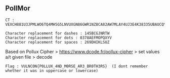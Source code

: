 ## PollMor

```
CT : VEXCH881U3JPMLWO6TQ4MH5G5LNVUXGN86GWR1NZ8CA82AW7MLAY4UJ3E4K38335UBAUCQY6N4SJJ1RR6VBYSAOP9P9XBI35XSEPM4GHGFY39AWE9BJTBGZW93Q3Y2Y374JDFRF9AFE

Character replacement for dashes : 145BCGJNRTW
Character replacement for dots : 0378AEFMOPQXYV
Character replacement for spaces : 269DHIKLSUZ

```

Based on Pollux Cipher  > https://www.dcode.fr/pollux-cipher > set values a/t given file > decode
```
Flag : VULNCON{P0LLUX_4ND_M0RSE_AR3_BR0TH3RS}  (I dont remember whether it was in uppercase or lowercase)
```
